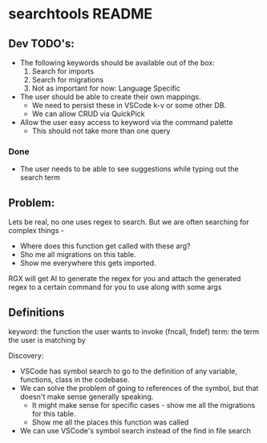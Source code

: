 # searchtools README

## Dev TODO's:

- The following keywords should be available out of the box:
  1. Search for imports
  2. Search for migrations
  3. Not as important for now: Language Specific
- The user should be able to create their own mappings.
  - We need to persist these in VSCode k-v or some other DB.
  - We can allow CRUD via QuickPick
- Allow the user easy access to keyword via the command palette
  - This should not take more than one query

### Done

- The user needs to be able to see suggestions while typing out the search term

## Problem:

Lets be real, no one uses regex to search. But we are often searching for complex things -

- Where does this function get called with these arg?
- Sho me all migrations on this table.
- Show me everywhere this gets imported.

RGX will get AI to generate the regex for you and attach the generated regex to a certain command for you to use along with some args

## Definitions

keyword: the function the user wants to invoke (fncall, fndef)
term: the term the user is matching by

Discovery:

- VSCode has symbol search to go to the definition of any variable, functions, class in the codebase.
- We can solve the problem of going to references of the symbol, but that doesn't make sense generally speaking.
  - It might make sense for specific cases - show me all the migrations for this table.
  - Show me all the places this function was called
- We can use VSCode's symbol search instead of the find in file search
